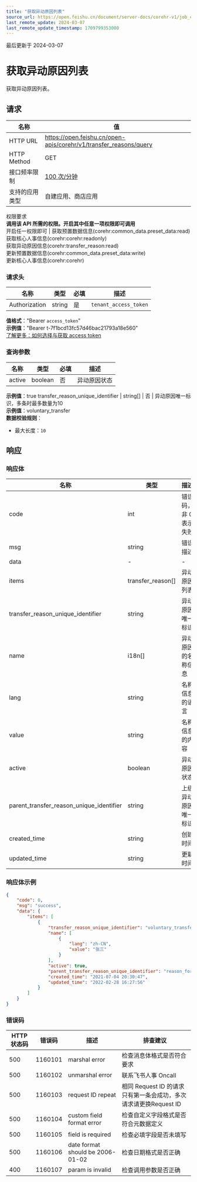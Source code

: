 ```yaml
---
title: "获取异动原因列表"
source_url: https://open.feishu.cn/document/server-docs/corehr-v1/job_change/query-2
last_remote_update: 2024-03-07
last_remote_update_timestamp: 1709799353000
---
```

最后更新于 2024-03-07

# 获取异动原因列表

获取异动原因列表。

## 请求
名称 | 值
---|---
HTTP URL | https://open.feishu.cn/open-apis/corehr/v1/transfer_reasons/query
HTTP Method | GET
接口频率限制 | [100 次/分钟](https://open.feishu.cn/document/ukTMukTMukTM/uUzN04SN3QjL1cDN)
支持的应用类型 | 自建应用、商店应用
权限要求  
            **调用该 API 所需的权限。开启其中任意一项权限即可调用**  
            开启任一权限即可 | 获取预置数据信息(corehr:common_data.preset_data:read)  
            获取核心人事信息(corehr:corehr:readonly)  
            获取异动原因信息(corehr:transfer_reason:read)  
            更新预置数据信息(corehr:common_data.preset_data:write)  
            更新核心人事信息(corehr:corehr)

### 请求头

名称 | 类型 | 必填 | 描述
--- | --- | --- | ---
Authorization | string | 是 | `tenant_access_token`  
**值格式**："Bearer `access_token`"  
**示例值**："Bearer t-7f1bcd13fc57d46bac21793a18e560"  
[了解更多：如何选择与获取 access token](https://open.feishu.cn/document/uAjLw4CM/ugTN1YjL4UTN24CO1UjN/trouble-shooting/how-to-choose-which-type-of-token-to-use)

### 查询参数

名称 | 类型 | 必填 | 描述
--- | --- | --- | ---
active | boolean | 否 | 异动原因状态  
**示例值**：true
transfer_reason_unique_identifier | string\[\] | 否 | 异动原因唯一标识，多条时最多数量为10  
**示例值**：voluntary_transfer  
**数据校验规则**：  
- 最大长度：`10`

## 响应

### 响应体

名称 | 类型 | 描述
--- | --- | ---
code | int | 错误码，非 0 表示失败
msg | string | 错误描述
data | \- | \-
items | transfer_reason\[\] | 异动原因列表
transfer_reason_unique_identifier | string | 异动原因唯一标识
name | i18n\[\] | 异动原因的名称信息
lang | string | 名称信息的语言
value | string | 名称信息的内容
active | boolean | 异动原因状态
parent_transfer_reason_unique_identifier | string | 上级异动原因唯一标识
created_time | string | 创建时间
updated_time | string | 更新时间

### 响应体示例
```json
{
    "code": 0,
    "msg": "success",
    "data": {
        "items": [
            {
                "transfer_reason_unique_identifier": "voluntary_transfer",
                "name": [
                    {
                        "lang": "zh-CN",
                        "value": "张三"
                    }
                ],
                "active": true,
                "parent_transfer_reason_unique_identifier": "reason_for_job_change_option25",
                "created_time": "2021-07-04 20:30:47",
                "updated_time": "2022-02-28 16:27:56"
            }
        ]
    }
}
```

### 错误码

HTTP状态码 | 错误码 | 描述 | 排查建议
--- | --- | --- | ---
500 | 1160101 | marshal error | 检查消息体格式是否符合要求
500 | 1160102 | unmarshal error | 联系飞书人事 Oncall
500 | 1160103 | request ID repeat | 相同 Request ID 的请求只有第一条会成功，多次请求请更换Request ID
500 | 1160104 | custom field format error | 检查自定义字段格式是否符合元数据定义
500 | 1160105 | field is required | 检查必填字段是否未填写
500 | 1160106 | date format should be 2006-01-02 | 检查日期格式是否正确
400 | 1160107 | param is invalid | 检查调用参数是否正确
